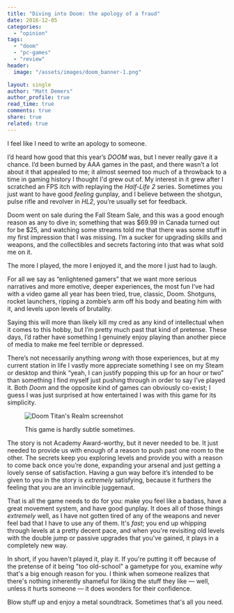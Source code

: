 ```yaml
---
title: "Diving into Doom: the apology of a fraud"
date: 2016-12-05
categories: 
  - "opinion"
tags: 
  - "doom"
  - "pc-games"
  - "review"
header:
  image: "/assets/images/doom_banner-1.png"

layout: single
author: "Matt Demers"
author_profile: true
read_time: true
comments: true
share: true
related: true
---
```


I feel like I need to write an apology to someone.

<!--more-->

I’d heard how good that this year’s _DOOM_ was, but I never really gave it a chance. I’d been burned by AAA games in the past, and there wasn’t a lot about it that appealed to me; it almost seemed too much of a throwback to a time in gaming history I thought I'd grew out of. My interest in it grew after I scratched an FPS itch with replaying the _Half-Life 2_ series. Sometimes you just want to have good _feeling_ gunplay, and I believe between the shotgun, pulse rifle and revolver in _HL2_, you’re usually set for feedback.

Doom went on sale during the Fall Steam Sale, and this was a good enough reason as any to dive in; something that was $69.99 in Canada turned out for be $25, and watching some streams told me that there was some stuff in my first impression that I was missing. I’m a sucker for upgrading skills and weapons, and the collectibles and secrets factoring into that was what sold me on it.

The more I played, the more I enjoyed it, and the more I just had to laugh.

For all we say as “enlightened gamers” that we want more serious narratives and more emotive, deeper experiences, the most fun I’ve had with a video game all year has been tried, true, classic, Doom. Shotguns, rocket launchers, ripping a zombie’s arm off his body and beating him with it, and levels upon levels of brutality.

Saying this will more than likely kill my cred as any kind of intellectual when it comes to this hobby, but I’m pretty much past that kind of pretense. These days, I’d rather have something I genuinely enjoy playing than another piece of media to make me feel terrible or depressed.

There’s not necessarily anything _wrong_ with those experiences, but at my current station in life I vastly more appreciate something I see on my Steam or desktop and think “yeah, I can justify popping this up for an hour or two” than something I find myself just pushing through in order to say I’ve played it. Both _Doom_ and the opposite kind of games can obviously co-exist; I guess I was just surprised at how entertained I was with this game for its simplicity.

<figure>

![Doom Titan's Realm screenshot](images/doom_titans_realm.png)

<figcaption>

This game is hardly subtle sometimes.

</figcaption>

</figure>

The story is not Academy Award-worthy, but it never needed to be. It just needed to provide us with enough of a reason to push past one room to the other. The secrets keep you exploring levels and provide you with a reason to come back once you’re done, expanding your arsenal and just getting a lovely sense of satisfaction. Having a gun way before it’s intended to be given to you in the story is _extremely_ satisfying, because it furthers the feeling that you are an invincible juggernaut.

That is all the game needs to do for you: make you feel like a badass, have a great movement system, and have good gunplay. It does all of those things _extremely_ well, as I have not gotten tired of any of the weapons and never feel bad that I have to use any of them. It's _fast_; you end up whipping through levels at a pretty decent pace, and when you're revisiting old levels with the double jump or passive upgrades that you've gained, it plays in a completely new way.

In short, if you haven't played it, play it. If you're putting it off because of the pretense of it being "too old-school" a gametype for you, examine _why_ that's a big enough reason for you. I think when someone realizes that there's nothing inherently shameful for liking the stuff they like — well, unless it hurts someone — it does wonders for their confidence.

Blow stuff up and enjoy a metal soundtrack. Sometimes that's all you need.
